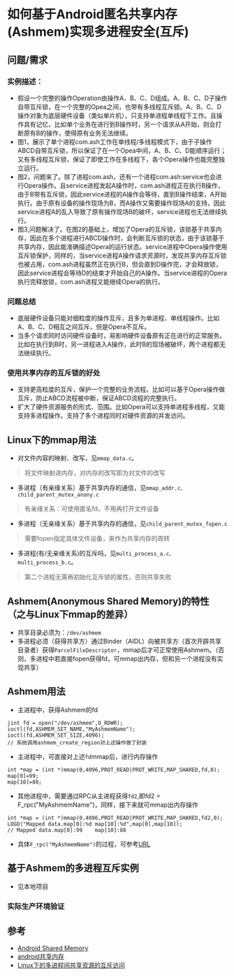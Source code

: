 # 如何基于Android匿名共享内存(Ashmem)实现多进程安全(互斥)
## 问题/需求
### 实例描述：

- 假设一个完整的操作Operation由操作A、B、C、D组成。A、B、C、D子操作自带互斥锁，在一个完整的Opea之间，也带有多线程互斥锁。A、B、C、D操作对象为底层硬件设备（类似单片机），只支持单进程单线程下工作。且操作具有记忆，比如单个业务在进行到B操作时，另一个请求从A开始，则会打断原有B的操作，使得原有业务无法继续。
- 图1，展示了单个进程com.ash工作在单线程/多线程模式下，由于子操作ABCD自带互斥锁，所以保证了在一个Opea中间，A、B、C、D能顺序运行；又有多线程互斥锁，保证了即使工作在多线程下，各个Opera操作也能完整独立运行。
- 图2，问题来了。除了进程com.ash，还有一个进程com.ash:service也会进行Opera操作。且service进程发起A操作时，com.ash进程正在执行B操作，由于B带有互斥锁，因此service进程的A操作会等待，直到B操作结束，A开始执行。由于原有设备的操作现场为B，而A操作又需要操作现场A的支持，因此service进程A的乱入导致了原有操作现场B的破坏，service进程也无法继续执行。
- 图3,问题解决了。在图2的基础上，增加了Opera的互斥锁，该锁基于共享内存，因此在多个进程进行ABCD操作时，会判断互斥锁的状态，由于该锁基于共享内存，因此能准确描述Opera的运行状态。service进程中Opera操作使用互斥锁保护，同样的，当service进程A操作请求资源时，发现共享内存互斥锁也被占用，com.ash进程虽然正在执行B，但会直到D操作完，才会释放锁，因此service进程会等待D的结束才开始自己的A操作。当service进程的Opera执行完释放锁，com.ash进程又能继续Opera的执行。
### 问题总结
- 底层硬件设备只能对细粒度的操作互斥，且多为单进程、单线程操作。比如A、B、C、D相互之间互斥，但是Opera不互斥。
- 当多个请求同时访问硬件设备时，易影响硬件设备原有正在进行的正常服务。比如在执行到B时，另一进程进入A操作，此时B的现场被破坏，两个进程都无法继续执行。

### 使用共享内存的互斥锁的好处
- 支持更高粒度的互斥，保护一个完整的业务流程。比如可以基于Opera操作做互斥，防止ABCD流程被中断，保证ABCD流程的完整执行。
- 扩大了硬件资源服务的形式、范围。比如Opera可以支持单进程多线程，又能支持多进程操作。支持了多个进程同时对硬件资源的并发访问。

## Linux下的mmap用法
- 对文件内容的映射、改写，见`mmap_data.c`。
> 将文件映射进内存，对内存的改写即为对文件的改写

- 多进程（有亲缘关系）基于共享内存的通信，见`mmap_addr.c、child_parent_mutex_anony.c`
> 有亲缘关系：可使用匿名fd，不用再打开文件设备
- 多进程（无亲缘关系）基于共享内存的通信，见`child_parent_mutex_fopen.c`
> 需要fopen指定具体文件设备，来作为共享内存的周转
- 多进程(有/无亲缘关系)的互斥吗，见`multi_process_a.c、multi_process_b.c`。
> 第二个进程无需再初始化互斥锁的属性，否则共享失败

## Ashmem(Anonymous Shared Memory)的特性（之与Linux下mmap的差异）
- 共享目录必须为：`/dev/ashmem`
- 多进程必须（获得共享方）通过Binder（AIDL）向被共享方（首次开辟共享目录者）获得`ParcelFileDescriptor`，mmap后才可正常使用Ashmem。（否则，多进程中若直接fopen获得fd，可mmap出内存，但和另一个进程没有实现共享）

## Ashmem用法
- 主进程中，获得Ashmem的fd
```
jint fd = open("/dev/ashmem",O_RDWR);
ioctl(fd,ASHMEM_SET_NAME,"MyAshmemName");
ioctl(fd,ASHMEM_SET_SIZE,4096);
// 系统调用ashmem_create_region对上述操作做了封装
```
- 主进程中，可直接对上述`fd`mmap后，进行内存操作
```
int *map = (int *)mmap(0,4096,PROT_READ|PROT_WRITE,MAP_SHARED,fd,0);
map[0]=99;
map[10]=88;
```
- 其他进程中，需要通过RPC从主进程获得`fd2`,即fd2 = F_rpc("MyAshmemName")，同样，接下来就可mmap出内存操作
```
int *map = (int *)mmap(0,4096,PROT_READ|PROT_WRITE,MAP_SHARED,fd2,0);
LOGD("Mapped data.map[0]:%d	map[10]:%d",map[0],map[10]);
// Mapped data.map[0]:99	map[10]:88
```
- 具体`F_rpc("MyAshmemName")`的过程，可参考[URL](http://www.discoversdk.com/blog/android-shared-memory-ashmem-example)

## 基于Ashmem的多进程互斥实例
- 见本地项目

### 实际生产环境验证

## 参考
- [Android Shared Memory](http://www.discoversdk.com/blog/android-shared-memory-ashmem-example)
- [android共享内存](https://www.bbsmax.com/A/kPzORyM3dx/)
- [Linux下的多进程间共享资源的互斥访问](http://blog.csdn.net/dlutbrucezhang/article/details/8834387)

